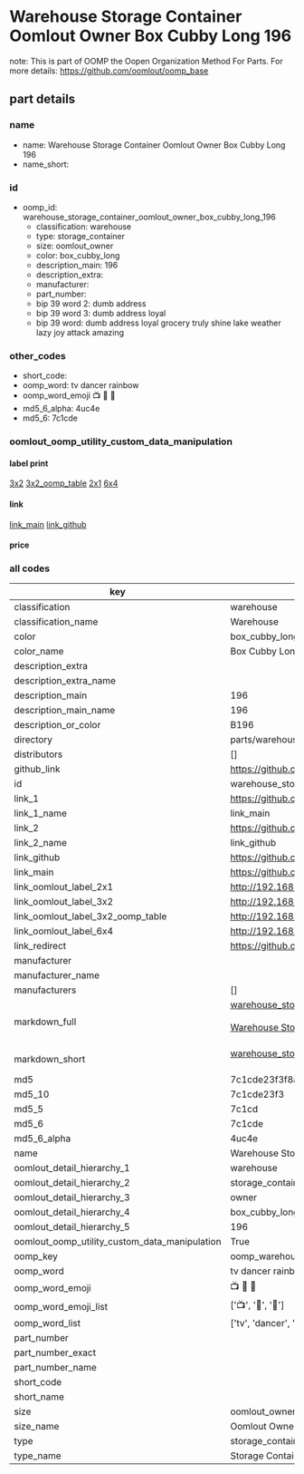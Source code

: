 # Warehouse Storage Container Oomlout Owner Box Cubby Long 196  

note: This is part of OOMP the Oopen Organization Method For Parts. For more details: https://github.com/oomlout/oomp_base

##  part details
  







### name
* name: Warehouse Storage Container Oomlout Owner Box Cubby Long 196
* name_short: 
### id
* oomp_id: warehouse_storage_container_oomlout_owner_box_cubby_long_196
  * classification: warehouse
  * type: storage_container
  * size: oomlout_owner
  * color: box_cubby_long
  * description_main: 196
  * description_extra: 
  * manufacturer: 
  * part_number: 
  * bip 39 word 2: dumb address
  * bip 39 word 3: dumb address loyal
  * bip 39 word: dumb address loyal grocery truly shine lake weather lazy joy attack amazing

### other_codes
* short_code: 
* oomp_word: tv dancer rainbow
* oomp_word_emoji :tv: :dancer: :rainbow:
* md5_6_alpha: 4uc4e
* md5_6: 7c1cde






### oomlout_oomp_utility_custom_data_manipulation
#### label print
[3x2](http://192.168.1.245:1112/?label=oomp%204uc4e)
[3x2_oomp_table](http://192.168.1.108:1112/?label=oomp%204uc4e)
[2x1](http://192.168.1.242:1112/?label=oomp%204uc4e)
[6x4](http://192.168.1.55:1112/?label=oomp%204uc4e)    

#### link

[link_main](https://github.com/oomlout/oomlout_oomp_version_1_messy/tree/main/parts/warehouse_storage_container_oomlout_owner_box_cubby_long_196) [link_github](https://github.com/oomlout/oomlout_oomp_version_1_messy/tree/main/parts/warehouse_storage_container_oomlout_owner_box_cubby_long_196)                             

#### price







### all codes 
| key | value |  
| --- | --- |  
| classification | warehouse |  
| classification_name | Warehouse |  
| color | box_cubby_long |  
| color_name | Box Cubby Long |  
| description_extra |  |  
| description_extra_name |  |  
| description_main | 196 |  
| description_main_name | 196 |  
| description_or_color | B196 |  
| directory | parts/warehouse_storage_container_oomlout_owner_box_cubby_long_196 |  
| distributors | [] |  
| github_link | https://github.com/oomlout/oomlout_oomp_part_src/tree/main/parts/warehouse_storage_container_oomlout_owner_box_cubby_long_196 |  
| id | warehouse_storage_container_oomlout_owner_box_cubby_long_196 |  
| link_1 | https://github.com/oomlout/oomlout_oomp_version_1_messy/tree/main/parts/warehouse_storage_container_oomlout_owner_box_cubby_long_196 |  
| link_1_name | link_main |  
| link_2 | https://github.com/oomlout/oomlout_oomp_version_1_messy/tree/main/parts/warehouse_storage_container_oomlout_owner_box_cubby_long_196 |  
| link_2_name | link_github |  
| link_github | https://github.com/oomlout/oomlout_oomp_version_1_messy/tree/main/parts/warehouse_storage_container_oomlout_owner_box_cubby_long_196 |  
| link_main | https://github.com/oomlout/oomlout_oomp_version_1_messy/tree/main/parts/warehouse_storage_container_oomlout_owner_box_cubby_long_196 |  
| link_oomlout_label_2x1 | http://192.168.1.242:1112/?label=oomp%204uc4e |  
| link_oomlout_label_3x2 | http://192.168.1.245:1112/?label=oomp%204uc4e |  
| link_oomlout_label_3x2_oomp_table | http://192.168.1.108:1112/?label=oomp%204uc4e |  
| link_oomlout_label_6x4 | http://192.168.1.55:1112/?label=oomp%204uc4e |  
| link_redirect | https://github.com/oomlout/oomlout_oomp_version_1_messy/tree/main/parts/warehouse_storage_container_oomlout_owner_box_cubby_long_196 |  
| manufacturer |  |  
| manufacturer_name |  |  
| manufacturers | [] |  
| markdown_full | [warehouse_storage_container_oomlout_owner_box_cubby_long_196](none)<br>[](none)<br>[Warehouse Storage Container Oomlout Owner Box Cubby Long 196](none)<br><br> |  
| markdown_short | [warehouse_storage_container_oomlout_owner_box_cubby_long_196](none)<br><br> |  
| md5 | 7c1cde23f3f8af9717f4b66d0900da1f |  
| md5_10 | 7c1cde23f3 |  
| md5_5 | 7c1cd |  
| md5_6 | 7c1cde |  
| md5_6_alpha | 4uc4e |  
| name | Warehouse Storage Container Oomlout Owner Box Cubby Long 196 |  
| oomlout_detail_hierarchy_1 | warehouse |  
| oomlout_detail_hierarchy_2 | storage_container |  
| oomlout_detail_hierarchy_3 | owner |  
| oomlout_detail_hierarchy_4 | box_cubby_long |  
| oomlout_detail_hierarchy_5 | 196 |  
| oomlout_oomp_utility_custom_data_manipulation | True |  
| oomp_key | oomp_warehouse_storage_container_oomlout_owner_box_cubby_long_196 |  
| oomp_word | tv dancer rainbow |  
| oomp_word_emoji | :tv: :dancer: :rainbow: |  
| oomp_word_emoji_list | [':tv:', ':dancer:', ':rainbow:'] |  
| oomp_word_list | ['tv', 'dancer', 'rainbow'] |  
| part_number |  |  
| part_number_exact |  |  
| part_number_name |  |  
| short_code |  |  
| short_name |  |  
| size | oomlout_owner |  
| size_name | Oomlout Owner |  
| type | storage_container |  
| type_name | Storage Container |  
